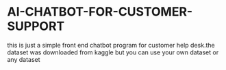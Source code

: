 # AI-CHATBOT-FOR-CUSTOMER-SUPPORT
this is just a simple front end chatbot program for customer help desk.the dataset was downloaded from kaggle but you can use your own dataset or any dataset

